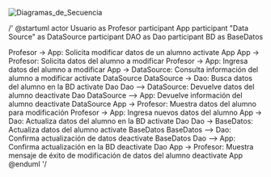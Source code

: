 ![Diagramas_de_Secuencia](DS-Cambio_Alumno.png)﻿﻿

/'
@startuml
actor Usuario as Profesor
participant App
participant "Data Source" as DataSource
participant DAO as Dao
participant BD as BaseDatos

Profesor -> App: Solicita modificar datos de un alumno
activate App
App -> Profesor: Solicita datos del alumno a modificar
Profesor -> App: Ingresa datos del alumno a modificar
App -> DataSource: Consulta información del alumno a modificar
activate DataSource
DataSource -> Dao: Busca datos del alumno en la BD
activate Dao
Dao --> DataSource: Devuelve datos del alumno
deactivate Dao
DataSource --> App: Devuelve información del alumno
deactivate DataSource
App -> Profesor: Muestra datos del alumno para modificación
Profesor -> App: Ingresa nuevos datos del alumno
App -> Dao: Actualiza datos del alumno en la BD
activate Dao
Dao -> BaseDatos: Actualiza datos del alumno
activate BaseDatos
BaseDatos --> Dao: Confirma actualización de datos
deactivate BaseDatos
Dao --> App: Confirma actualización en la BD
deactivate Dao
App -> Profesor: Muestra mensaje de éxito de modificación de datos del alumno
deactivate App
@enduml
'/
